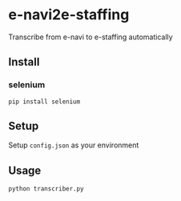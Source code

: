 # e-navi2e-staffing
Transcribe from e-navi to e-staffing automatically

## Install
### selenium
```
pip install selenium
```

## Setup
Setup `config.json` as your environment

## Usage
```
python transcriber.py
```
